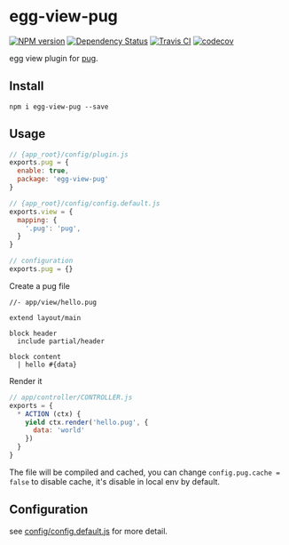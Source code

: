 # egg-view-pug

[![NPM version][npm-image]][npm-url] [![Dependency Status][daviddm-image]][daviddm-url] [![Travis CI][travis-image]][travis-url] [![codecov][codecov-image]][codecov-url]

egg view plugin for [pug](https://pugjs.org/).

## Install

```
npm i egg-view-pug --save
```

## Usage

```js
// {app_root}/config/plugin.js
exports.pug = {
  enable: true,
  package: 'egg-view-pug'
}

// {app_root}/config/config.default.js
exports.view = {
  mapping: {
    '.pug': 'pug',
  }
}

// configuration
exports.pug = {}
```

Create a pug file

```pug
//- app/view/hello.pug

extend layout/main

block header
  include partial/header

block content
  | hello #{data}
```

Render it

```js
// app/controller/CONTROLLER.js
exports = {
  * ACTION (ctx) {
    yield ctx.render('hello.pug', {
      data: 'world'
    })
  }
}
```

The file will be compiled and cached, you can change `config.pug.cache = false` to disable cache, it's disable in local env by default.

## Configuration

see [config/config.default.js](config/config.default.js) for more detail.

[npm-url]: https://npmjs.org/package/egg-view-pug
[npm-image]: http://img.shields.io/npm/v/egg-view-pug.svg?style=flat-square
[daviddm-url]: https://david-dm.org/chrisyip/egg-view-pug
[daviddm-image]: http://img.shields.io/david/chrisyip/egg-view-pug.svg?style=flat-square
[travis-url]: https://travis-ci.org/chrisyip/egg-view-pug
[travis-image]: http://img.shields.io/travis/chrisyip/egg-view-pug.svg?style=flat-square
[codecov-url]: https://codecov.io/gh/chrisyip/egg-view-pug
[codecov-image]: https://img.shields.io/codecov/c/github/chrisyip/egg-view-pug.svg?style=flat-square
